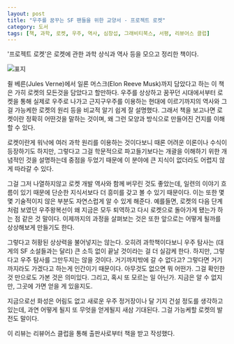 ```yaml
---
layout: post
title: "우주를 꿈꾸는 SF 팬들을 위한 교양서 - 프로젝트 로켓"
category: 도서
tags: [책, 과학, 로켓, 우주, 역사, 심창섭, 그래비티북스, 서평, 리뷰어스 클럽]
---
```


'프로젝트 로켓'은
로켓에 관한 과학 상식과 역사 등을 모으고 정리한 책이다.

![표지](https://lh3.googleusercontent.com/-rCuQ8S2GnTHGUzfEddyhuj0rn2ag7KFysAz1cAJPegiL16lyfrn67qlySdBvt_G10D5Twv44K6JwQ=s480)

쥘 베른(Jules Verne)에서 일론 머스크(Elon Reeve Musk)까지 담았다고 하는 이 책은
가히 로켓의 모든것을 담았다고 할만하다.
우주를 상상하고 꿈꾸던 시대에서부터
로켓을 통해 실제로 우주로 나가고
근지구우주를 이용하는 현대에 이르기까지의 역사와
그걸 가능케한 로켓의 원리 등을 비교적 알기 쉽게 잘 설명했다.
그래서 책을 보고나면 로켓이란 정확히 어떤것을 말하는 것이며,
왜 그런 모양과 방식으로 만들어진 건지를 이해할 수 있다.

로켓이란게 워낙에 여러 과학 원리를 이용하는 것이다보니
때론 어려운 이론이나 수식이 등장하기도 하지만,
그렇다고 그걸 학문적으로 파고들기보다는
개괄을 이해하기 위한 개념적인 것을 설명하는데 중점을 두었기 때문에
이 분야에 큰 지식이 없더라도 어렵지 않게 따라갈 수 있다.

그걸 그저 나열하지않고 로켓 개발 역사와 함께 버무린 것도 좋았는데,
일련의 이야기 흐름이 있기 때문에
단순한 지식서보다 더 흥미를 갖고 볼 수 있기 때문이다.
이는 또한 몇몇 기술적이지 않은 부분도 자연스럽게 알 수 있게 해준다.
예를들면, 로켓의 다음 단계처럼 보였던 우주왕복선이 왜 지금은 모두 퇴역하고
다시 로켓으로 돌아가게 됐는가 하는 점 같은 것 말이다.
이제까지의 과정을 살펴보는 것은 또한 앞으로는 어떻게 될까를 상상해보게 만들기도 한다.

그렇다고 허황된 상상력을 불어넣지는 않는다.
오히려 과학책이다보니 우주 탐사는 (대게의 SF 소설들과는 달리) 큰 소득 없이 끝날 것이라는 걸 더 실감케 한다.
하지만, 그렇다고 우주 탐사를 그만두지는 않을 것이다.
거기까지밖에 갈 수 없다고?
그렇다면 거기까지라도 가겠다고 하는게 인간이기 때문이다.
아무것도 없으면 뭐 어떤가.
그걸 확인한 것 만으로도 가본 것은 의미있다.
그리고, 혹시 또 모르는 일 아닌가.
지금은 알 수 없지만, 그곳에 가면 얻을 게 있을지도.

지금으로선 화성은 어림도 없고
새로운 우주 정거장이나 달 기지 건설 정도를 생각하고 있는데,
과연 어떻게 될지 또 무엇을 얻게될지 새삼 기대된다.
그걸 가능케할 로켓의 발전도 말이다.



<div class="im im-info">
이 리뷰는 리뷰어스 클럽을 통해 출판사로부터 책을 받고 작성했다.
</div>
